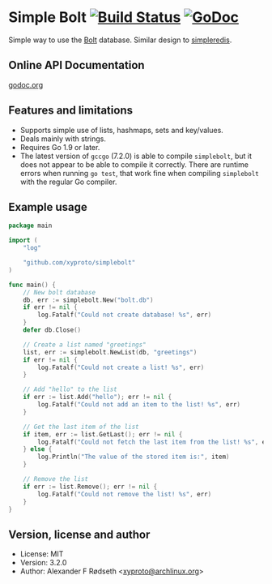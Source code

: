 # Simple Bolt [![Build Status](https://travis-ci.org/xyproto/simplebolt.svg?branch=master)](https://travis-ci.org/xyproto/simplebolt) [![GoDoc](https://godoc.org/github.com/xyproto/simplebolt?status.svg)](http://godoc.org/github.com/xyproto/simplebolt)

Simple way to use the [Bolt](https://github.com/coreos/bbolt) database. Similar design to [simpleredis](https://github.com/xyproto/simpleredis).


Online API Documentation
------------------------

[godoc.org](http://godoc.org/github.com/xyproto/simplebolt)


Features and limitations
------------------------

* Supports simple use of lists, hashmaps, sets and key/values.
* Deals mainly with strings.
* Requires Go 1.9 or later.
* The latest version of `gccgo` (7.2.0) is able to compile `simplebolt`, but it does not appear to be able to compile it correctly. There are runtime errors when running `go test`, that work fine when compiling `simplebolt` with the regular Go compiler.

Example usage
-------------

~~~go
package main

import (
	"log"

	"github.com/xyproto/simplebolt"
)

func main() {
	// New bolt database
	db, err := simplebolt.New("bolt.db")
	if err != nil {
		log.Fatalf("Could not create database! %s", err)
	}
	defer db.Close()

	// Create a list named "greetings"
	list, err := simplebolt.NewList(db, "greetings")
	if err != nil {
		log.Fatalf("Could not create a list! %s", err)
	}

	// Add "hello" to the list
	if err := list.Add("hello"); err != nil {
		log.Fatalf("Could not add an item to the list! %s", err)
	}

	// Get the last item of the list
	if item, err := list.GetLast(); err != nil {
		log.Fatalf("Could not fetch the last item from the list! %s", err)
	} else {
		log.Println("The value of the stored item is:", item)
	}

	// Remove the list
	if err := list.Remove(); err != nil {
		log.Fatalf("Could not remove the list! %s", err)
	}
}
~~~

Version, license and author
---------------------------

* License: MIT
* Version: 3.2.0
* Author: Alexander F Rødseth &lt;xyproto@archlinux.org&gt;

